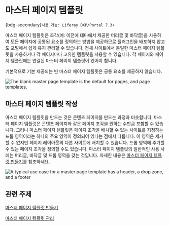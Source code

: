 # 마스터 페이지 템플릿

{bdg-secondary}`사용 가능: Liferay DXP/Portal 7.3+`

마스터 페이지 템플릿은 조각(예: 이전에 테마에서 제공한 머리글 및 바닥글)을 사용하여 모든 페이지에 공통된 요소를 정의하는 방법을 제공하므로 플러그인을 배포하지 않고도 포털에서 쉽게 유지 관리할 수 있습니다. 전체 사이트에서 동일한 마스터 페이지 템플릿을 사용하거나 각 페이지마다 고유한 템플릿을 사용할 수 있습니다. 각 페이지와 페이지 템플릿에는 연결된 마스터 페이지 템플릿이 있어야 합니다.

기본적으로 기본 제공되는 빈 마스터 페이지 템플릿은 공통 요소를 제공하지 않습니다.

![The blank master page template is the default for pages, and page templates.](./master-page-templates/images/01.png)

## 마스터 페이지 템플릿 작성

마스터 페이지 템플릿을 만드는 것은 콘텐츠 페이지를 만드는 과정과 비슷합니다. 마스터 페이지 템플릿은 콘텐츠 페이지와 같은 페이지 조각을 원하는 수만큼 포함할 수 있습니다. 그러나 마스터 페이지 템플릿은 페이지 조각을 배치할 수 있는 사이트를 지정하는 드롭 영역이라는 하나의 주요 영역이 정의되어 있다는 점에서 다릅니다. 이 영역은 제거할 수 없지만 페이지 레이아웃의 다른 사이트에 배치할 수 있습니다. 드롭 영역에 추가할 수 있는 페이지 조각을 정의할 수도 있습니다. 마스터 페이지 템플릿의 일반적인 사용 사례는 머리글, 바닥글 및 드롭 영역을 갖는 것입니다. 자세한 내용은 [마스터 페이지 템플릿 만들기](./creating-a-master-page-template.md)를 참조하세요.

![A typical use case for a master page template has a header, a drop zone, and a footer](./master-page-templates/images/02.png)

## 관련 주제

[마스터 페이지 템플릿 만들기](./creating-a-master-page-template.md)

[마스터 페이지 템플릿 관리](./managing-master-page-templates.md)

